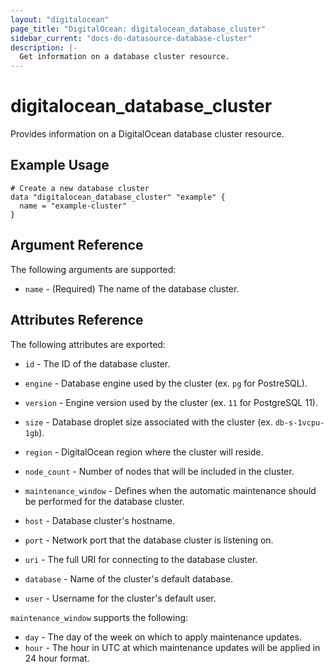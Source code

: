 ```yaml
---
layout: "digitalocean"
page_title: "DigitalOcean: digitalocean_database_cluster"
sidebar_current: "docs-do-datasource-database-cluster"
description: |-
  Get information on a database cluster resource.
---
```


# digitalocean\_database\_cluster

Provides information on a DigitalOcean database cluster resource.

## Example Usage

```hcl
# Create a new database cluster
data "digitalocean_database_cluster" "example" {
  name = "example-cluster"
}
```

## Argument Reference

The following arguments are supported:

* `name` - (Required) The name of the database cluster.

## Attributes Reference

The following attributes are exported:

* `id` - The ID of the database cluster.
* `engine` - Database engine used by the cluster (ex. `pg` for PostreSQL).
* `version` - Engine version used by the cluster (ex. `11` for PostgreSQL 11).
* `size` - Database droplet size associated with the cluster (ex. `db-s-1vcpu-1gb`).
* `region` - DigitalOcean region where the cluster will reside.
* `node_count` - Number of nodes that will be included in the cluster.
* `maintenance_window` - Defines when the automatic maintenance should be performed for the database cluster.

* `host` - Database cluster's hostname.
* `port` - Network port that the database cluster is listening on.
* `uri` - The full URI for connecting to the database cluster.
* `database` - Name of the cluster's default database.
* `user` - Username for the cluster's default user.

`maintenance_window` supports the following:

* `day` - The day of the week on which to apply maintenance updates.
* `hour` - The hour in UTC at which maintenance updates will be applied in 24 hour format.


